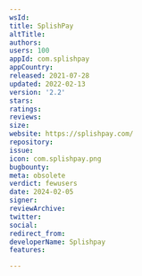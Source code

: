 ```yaml
---
wsId: 
title: SplishPay
altTitle: 
authors: 
users: 100
appId: com.splishpay
appCountry: 
released: 2021-07-28
updated: 2022-02-13
version: '2.2'
stars: 
ratings: 
reviews: 
size: 
website: https://splishpay.com/
repository: 
issue: 
icon: com.splishpay.png
bugbounty: 
meta: obsolete
verdict: fewusers
date: 2024-02-05
signer: 
reviewArchive: 
twitter: 
social: 
redirect_from: 
developerName: Splishpay
features: 

---
```


